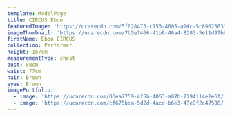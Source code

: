 ```yaml
---
template: ModelPage
title: CIRCUS Ebon
featuredImage: 'https://ucarecdn.com/5f028475-c153-4605-a2dc-5c890256371d/'
imageThumbnail: 'https://ucarecdn.com/7b5e7466-41b6-46a4-8283-5e11d97bb469/'
firstName: Ebon CIRCUS
collection: Performer
height: 167cm
measurementType: chest
bust: 88cm
waist: 77cm
hair: Brown
eyes: Brown
imagePortfolio:
  - image: 'https://ucarecdn.com/03ea7759-425b-4063-a07b-7394114e2e6f/'
  - image: 'https://ucarecdn.com/cf675bda-5d2d-4acd-b6e3-47e8f2c47508/'
---
```


